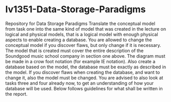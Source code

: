 # Iv1351-Data-Storage-Paradigms
Repository for Data Storage Paradigms
Translate the conceptual model from task one into the same kind of model that was created in the lecture on logical and physical models, that is a logical model with enough physical aspects to enable creating a database. You are allowed to change the conceptual model if you discover flaws, but only change if it is necessary. The model that is created must cover the entire description of the Soundgood music school company in section one above. The diagram must be made in a crow foot notation (for example IE notation). Also create a database based on the model, the database must be exactly as described in the model. If you discover flaws when creating the database, and want to change it, also the model must be changed. You are advised to also look at tasks three and four already now, to get an understanding of how your database will be used. Below follows guidelines for what shall be written in the report.
